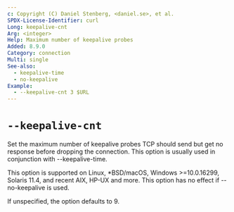 ```yaml
---
c: Copyright (C) Daniel Stenberg, <daniel.se>, et al.
SPDX-License-Identifier: curl
Long: keepalive-cnt
Arg: <integer>
Help: Maximum number of keepalive probes
Added: 8.9.0
Category: connection
Multi: single
See-also:
  - keepalive-time
  - no-keepalive
Example:
  - --keepalive-cnt 3 $URL
---
```


# `--keepalive-cnt`

Set the maximum number of keepalive probes TCP should send but get no response
before dropping the connection. This option is usually used in conjunction
with --keepalive-time.

This option is supported on Linux, *BSD/macOS, Windows \>=10.0.16299, Solaris
11.4, and recent AIX, HP-UX and more. This option has no effect if
--no-keepalive is used.

If unspecified, the option defaults to 9.

